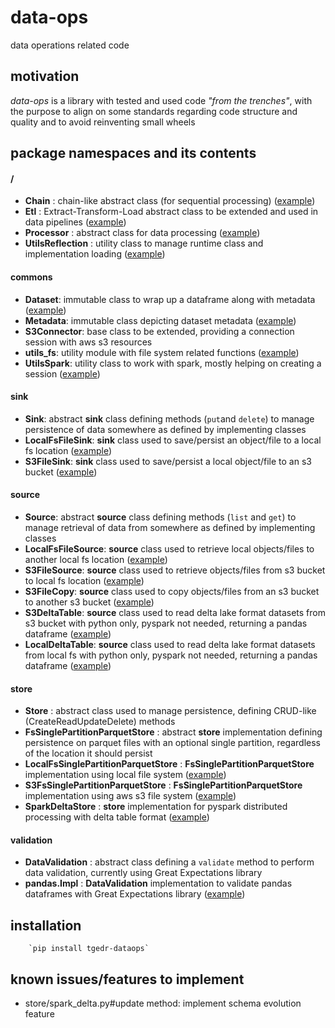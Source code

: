 # data-ops
data operations related code

## motivation
*data-ops* is a library with tested and used code *"from the trenches"*, with the purpose to align on some standards regarding code structure and quality and to avoid reinventing small wheels

## package namespaces and its contents

#### /
- __Chain__ : chain-like abstract class (for sequential processing) ([example](test/tgedr/dataops/test_processor_chain.py))
- __Etl__ : Extract-Transform-Load abstract class to be extended and used in data pipelines ([example](test/tgedr/dataops/test_etl.py))
- __Processor__ : abstract class for data processing ([example](test/tgedr/dataops/test_processor_chain.py))
- __UtilsReflection__ : utility class to manage runtime class and implementation loading ([example](test/tgedr/dataops/test_utils_reflection.py))

#### commons
- __Dataset__: immutable class to wrap up a dataframe along with metadata ([example](test/tgedr/dataops/commons/test_dataset.py))
- __Metadata__: immutable class depicting dataset metadata ([example](test/tgedr/dataops/commons/test_metadata.py))
- __S3Connector__: base class to be extended, providing a connection session with aws s3 resources
- __utils_fs__: utility module with file system related functions ([example](test/tgedr/dataops/commons/test_utils_fs.py))
- __UtilsSpark__: utility class to work with spark, mostly helping on creating a session ([example](test/tgedr/dataops/commons/test_utils_spark.py))

#### sink
- __Sink__: abstract **sink** class defining methods (`put`and `delete`) to manage persistence of data somewhere as defined by implementing classes
- __LocalFsFileSink__: __sink__ class used to save/persist an object/file to a local fs location ([example](test/tgedr/dataops/sink/test_localfs_file_sink.py))
- __S3FileSink__: __sink__ class used to save/persist a local object/file to an s3 bucket ([example](test/tgedr/dataops/sink/test_s3_file_sink.py))

#### source
- __Source__: abstract **source** class defining methods (`list` and `get`) to manage retrieval of data from somewhere as defined by implementing classes
- __LocalFsFileSource__: __source__ class used to retrieve local objects/files to another local fs location ([example](test/tgedr/dataops/source/test_localfs_file_source.py))
- __S3FileSource__: __source__ class used to retrieve objects/files from s3 bucket to local fs location ([example](test/tgedr/dataops/source/test_s3_file_source.py))
- __S3FileCopy__: __source__ class used to copy objects/files from an s3 bucket to another s3 bucket ([example](test/tgedr/dataops/source/test_s3_copy.py))
- __S3DeltaTable__: __source__ class used to read delta lake format datasets from s3 bucket with python only, pyspark not needed, returning a pandas dataframe ([example](test/tgedr/dataops/source/test_s3_delta_table.py))
- __LocalDeltaTable__: __source__ class used to read delta lake format datasets from local fs with python only, pyspark not needed, returning a pandas dataframe ([example](test/tgedr/dataops/source/test_local_delta_table.py))

#### store
- __Store__ : abstract class used to manage persistence, defining CRUD-like (CreateReadUpdateDelete) methods
- __FsSinglePartitionParquetStore__ : abstract __store__ implementation defining persistence on parquet files with an optional single partition, regardless of the location it should persist
- __LocalFsSinglePartitionParquetStore__ : __FsSinglePartitionParquetStore__ implementation using local file system ([example](test/tgedr/dataops/store/test_local_fs_single_partition_parquet.py))
- __S3FsSinglePartitionParquetStore__ : __FsSinglePartitionParquetStore__ implementation using aws s3 file system ([example](test/tgedr/dataops/store/MANUAL_test_s3_single_partition_parquet.py))
- __SparkDeltaStore__ : __store__ implementation for pyspark distributed processing with delta table format ([example](test/tgedr/dataops/store/test_spark_delta.py))

#### validation
- __DataValidation__ : abstract class defining a `validate` method to perform data validation, currently using Great Expectations library
- __pandas.Impl__ : __DataValidation__ implementation to validate pandas dataframes with Great Expectations library ([example](test/tgedr/dataops/validation/test_validation.py))



## installation
        `pip install tgedr-dataops`

## known issues/features to implement
- store/spark_delta.py#update method: implement schema evolution feature
